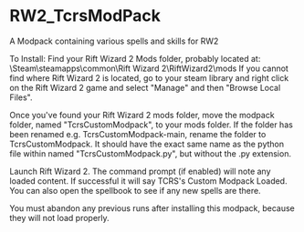 # RW2_TcrsModPack
A Modpack containing various spells and skills for RW2

To Install:
Find your Rift Wizard 2 Mods folder, probably located at:	\Steam\steamapps\common\Rift Wizard 2\RiftWizard2\mods
If you cannot find where Rift Wizard 2 is located, go to your steam library and right click on the Rift Wizard 2 game and select "Manage" and then "Browse Local Files".

Once you've found your Rift Wizard 2 mods folder, move the modpack folder, named "TcrsCustomModpack", to your mods folder.
If the folder has been renamed e.g. TcrsCustomModpack-main, rename the folder to TcrsCustomModpack. It should have the exact same name as the python file within named "TcrsCustomModpack.py", but without the .py extension.

Launch Rift Wizard 2. The command prompt (if enabled) will note any loaded content. If successful it will say TCRS's Custom Modpack Loaded. You can also open the spellbook to see if any new spells are there.

You must abandon any previous runs after installing this modpack, because they will not load properly.  